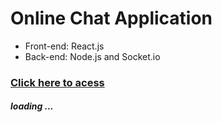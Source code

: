 # Online Chat Application

* Front-end: React.js
* Back-end: Node.js and Socket.io

### [Click here to acess](https://determined-galileo-636b38.netlify.app)

##### loading ...
